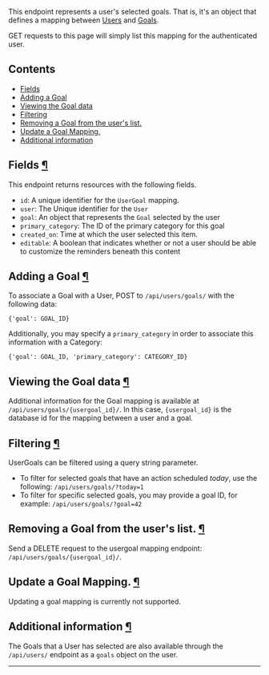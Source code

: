 This endpoint represents a user's selected goals. That is, it's an object
that defines a mapping between [Users](/api/users/) and
[Goals](/api/goals/).

GET requests to this page will simply list this mapping for the authenticated
user.

## Contents

* <a href="#fields">Fields</a>
* <a href="#adding-a-goal">Adding a Goal </a>
* <a href="#viewing-the-goal-data">Viewing the Goal data </a>
* <a href="#filtering">Filtering </a>
* <a href="#removing-a-goal-from-the-users-list">Removing a Goal from the user's list.</a>
* <a href="#update-a-goal-mapping">Update a Goal Mapping. </a>
* <a href="#additional-information">Additional information</a>

## Fields <a href="#fields">&para;</a>

This endpoint returns resources with the following fields.

* `id`: A unique identifier for the `UserGoal` mapping.
* `user`: The Unique identifier for the `User`
* `goal`: An object that represents the `Goal` selected by the user
* `primary_category`: The ID of the primary category for this goal
* `created_on`: Time at which the user selected this item.
* `editable`: A boolean that indicates whether or not a user
  should be able to customize the reminders beneath this content

## Adding a Goal <a href="#adding-a-goal">&para;</a>

To associate a Goal with a User, POST to `/api/users/goals/` with the
following data:

    {'goal': GOAL_ID}

Additionally, you may specify a `primary_category` in order to associate
this information with a Category:

    {'goal': GOAL_ID, 'primary_category': CATEGORY_ID}


## Viewing the Goal data <a href="#viewing-the-goal-data">&para;</a>

Additional information for the Goal mapping is available at
`/api/users/goals/{usergoal_id}/`. In this case, `{usergoal_id}` is the
database id for the mapping between a user and a goal.

## Filtering <a href="#filtering">&para;</a>

UserGoals can be filtered using a query string parameter.

* To filter for selected goals that have an action scheduled _today_, use the
  following:  `/api/users/goals/?today=1`
* To filter for specific selected goals, you may provide a goal ID, for
  example: `/api/users/goals/?goal=42`


## Removing a Goal from the user's list. <a href="#removing-a-goal-from-the-users-list">&para;</a>

Send a DELETE request to the usergoal mapping endpoint:
`/api/users/goals/{usergoal_id}/`.

## Update a Goal Mapping. <a href="#update-a-goal-mapping">&para;</a>

Updating a goal mapping is currently not supported.

## Additional information <a href="#additional-information">&para;</a>

The Goals that a User has selected are also available through the
`/api/users/` endpoint as a `goals` object on the user.

----

